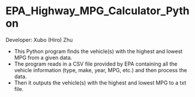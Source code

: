 # EPA_Highway_MPG_Calculator_Python
Developer: Xubo (Hiro) Zhu

- This Python program finds the vehicle(s) with the highest and lowest MPG from a given data. 
- The program reads in a CSV file provided by EPA containing all the vehicle information (type, make, year, MPG, etc.) and then process the data. 
- Then it outputs the vehicle(s) with the highest and lowest MPG to a txt file. 
